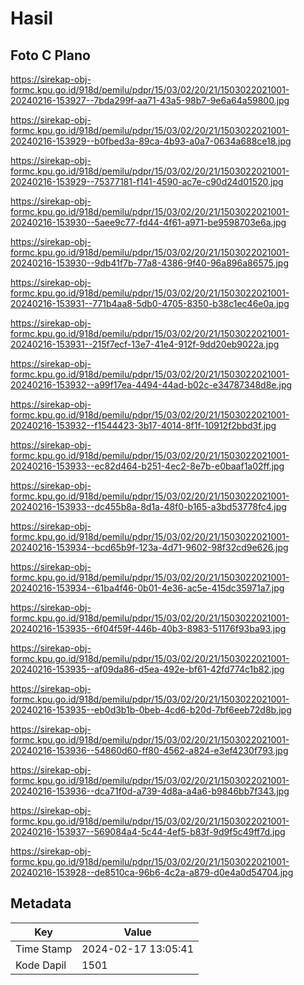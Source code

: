 # Hasil

## Foto C Plano

https://sirekap-obj-formc.kpu.go.id/918d/pemilu/pdpr/15/03/02/20/21/1503022021001-20240216-153927--7bda299f-aa71-43a5-98b7-9e6a64a59800.jpg

https://sirekap-obj-formc.kpu.go.id/918d/pemilu/pdpr/15/03/02/20/21/1503022021001-20240216-153929--b0fbed3a-89ca-4b93-a0a7-0634a688ce18.jpg

https://sirekap-obj-formc.kpu.go.id/918d/pemilu/pdpr/15/03/02/20/21/1503022021001-20240216-153929--75377181-f141-4590-ac7e-c90d24d01520.jpg

https://sirekap-obj-formc.kpu.go.id/918d/pemilu/pdpr/15/03/02/20/21/1503022021001-20240216-153930--5aee9c77-fd44-4f61-a971-be9598703e6a.jpg

https://sirekap-obj-formc.kpu.go.id/918d/pemilu/pdpr/15/03/02/20/21/1503022021001-20240216-153930--9db41f7b-77a8-4386-9f40-96a896a86575.jpg

https://sirekap-obj-formc.kpu.go.id/918d/pemilu/pdpr/15/03/02/20/21/1503022021001-20240216-153931--771b4aa8-5db0-4705-8350-b38c1ec46e0a.jpg

https://sirekap-obj-formc.kpu.go.id/918d/pemilu/pdpr/15/03/02/20/21/1503022021001-20240216-153931--215f7ecf-13e7-41e4-912f-9dd20eb9022a.jpg

https://sirekap-obj-formc.kpu.go.id/918d/pemilu/pdpr/15/03/02/20/21/1503022021001-20240216-153932--a99f17ea-4494-44ad-b02c-e34787348d8e.jpg

https://sirekap-obj-formc.kpu.go.id/918d/pemilu/pdpr/15/03/02/20/21/1503022021001-20240216-153932--f1544423-3b17-4014-8f1f-10912f2bbd3f.jpg

https://sirekap-obj-formc.kpu.go.id/918d/pemilu/pdpr/15/03/02/20/21/1503022021001-20240216-153933--ec82d464-b251-4ec2-8e7b-e0baaf1a02ff.jpg

https://sirekap-obj-formc.kpu.go.id/918d/pemilu/pdpr/15/03/02/20/21/1503022021001-20240216-153933--dc455b8a-8d1a-48f0-b165-a3bd53778fc4.jpg

https://sirekap-obj-formc.kpu.go.id/918d/pemilu/pdpr/15/03/02/20/21/1503022021001-20240216-153934--bcd65b9f-123a-4d71-9602-98f32cd9e626.jpg

https://sirekap-obj-formc.kpu.go.id/918d/pemilu/pdpr/15/03/02/20/21/1503022021001-20240216-153934--61ba4f46-0b01-4e36-ac5e-415dc35971a7.jpg

https://sirekap-obj-formc.kpu.go.id/918d/pemilu/pdpr/15/03/02/20/21/1503022021001-20240216-153935--6f04f59f-446b-40b3-8983-51176f93ba93.jpg

https://sirekap-obj-formc.kpu.go.id/918d/pemilu/pdpr/15/03/02/20/21/1503022021001-20240216-153935--af09da86-d5ea-492e-bf61-42fd774c1b82.jpg

https://sirekap-obj-formc.kpu.go.id/918d/pemilu/pdpr/15/03/02/20/21/1503022021001-20240216-153935--eb0d3b1b-0beb-4cd6-b20d-7bf6eeb72d8b.jpg

https://sirekap-obj-formc.kpu.go.id/918d/pemilu/pdpr/15/03/02/20/21/1503022021001-20240216-153936--54860d60-ff80-4562-a824-e3ef4230f793.jpg

https://sirekap-obj-formc.kpu.go.id/918d/pemilu/pdpr/15/03/02/20/21/1503022021001-20240216-153936--dca71f0d-a739-4d8a-a4a6-b9846bb7f343.jpg

https://sirekap-obj-formc.kpu.go.id/918d/pemilu/pdpr/15/03/02/20/21/1503022021001-20240216-153937--569084a4-5c44-4ef5-b83f-9d9f5c49ff7d.jpg

https://sirekap-obj-formc.kpu.go.id/918d/pemilu/pdpr/15/03/02/20/21/1503022021001-20240216-153928--de8510ca-96b6-4c2a-a879-d0e4a0d54704.jpg


## Metadata

| Key        | Value               |
| ---------- | ------------------- |
| Time Stamp | 2024-02-17 13:05:41 |
| Kode Dapil | 1501                |



